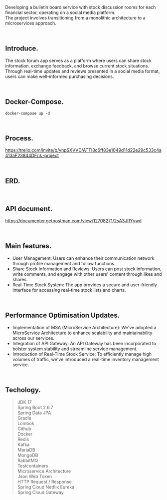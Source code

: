 
Developing a bulletin board service with stock discussion rooms for each financial sector, operating on a social media platform.    
The project involves transitioning from a monolithic architecture to a microservices approach.

<br>

## Introduce.

The stock forum app serves as a platform where users can share stock information, exchange feedback, and browse current stock situations. Through real-time updates and reviews presented in a social media format, users can make well-informed purchasing decisions.

<br>

## Docker-Compose.
```
docker-compose up -d
```
<br>

## Process.

https://trello.com/invite/b/yhpSXVVD/ATTI8c6ff83e1049d11d22e29c533c4a413aF23844DF/⚓️-project

<br>

## ERD.

<br>

## API document.

https://documenter.getpostman.com/view/12708271/2sA3JRYywd

<br>

## Main features.

- User Management: Users can enhance their communication network through profile management and follow functions.
- Share Stock Information and Reviews: Users can post stock information, write comments, and engage with other users' content through likes and shares.
- Real-Time Stock System: The app provides a secure and user-friendly interface for accessing real-time stock lists and charts.

<br>

## Performance Optimisation Updates.

- Implementation of MSA (MicroService Architecture): We've adopted a MicroService Architecture to enhance scalability and maintainability across our services.
- Integration of API Gateway: An API Gateway has been incorporated to bolster system stability and streamline service management.
- Introduction of Real-Time Stock Service: To efficiently manage high volumes of traffic, we've introduced a real-time inventory management service.
<br>

## Techology.

>JDK 17    
Spring Boot 2.6.7   
Spring Data JPA   
Gradle   
Lombok   
Github   
Docker   
Redis   
Kafka   
MariaDB    
MongoDB    
RabbitMQ   
Testcontainers   
Microservice Architecture   
Json Web Token   
HTTP Request / Response   
Spring Cloud Netflix Eureka   
Spring Cloud Gateway   
